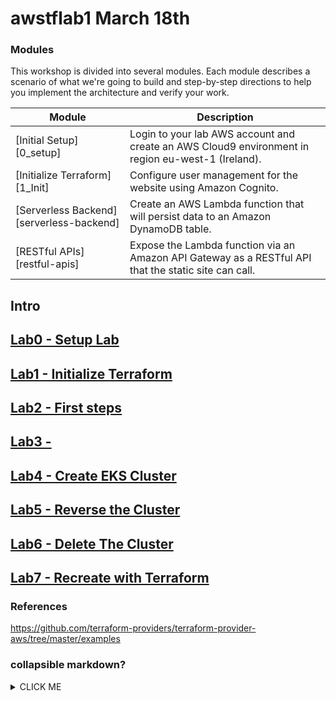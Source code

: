 # awstflab1 March 18th


### Modules

This workshop is divided into several modules. Each module describes a scenario of
what we're going to build and step-by-step directions to help you implement the
architecture and verify your work.

| Module | Description |
| ---------------- | -------------------------------------------------------- |
| [Initial Setup][0_setup] | Login to your lab AWS account and create an AWS Cloud9 environment in region eu-west-1 (Ireland). |
| [Initialize Terraform][1_Init] | Configure user management for the website using Amazon Cognito. |
| [Serverless Backend][serverless-backend] | Create an AWS Lambda function that will persist data to an Amazon DynamoDB table. |
| [RESTful APIs][restful-apis] | Expose the Lambda function via an Amazon API Gateway as a RESTful API that the static site can call. |



## Intro
## [Lab0 - Setup Lab](0_Setup)
## [Lab1 - Initialize Terraform](1_Init)
## [Lab2 - First steps](2_first_steps)
## [Lab3 -](3_add_resources)

## [Lab4 - Create EKS Cluster](4_create_eks)
## [Lab5 - Reverse the Cluster](5_pull_terraform)
## [Lab6 - Delete The Cluster](6_delete-eks)
## [Lab7 - Recreate with Terraform](7_terraform_eks)

### References

https://github.com/terraform-providers/terraform-provider-aws/tree/master/examples

### collapsible markdown?
<details>
<summary>CLICK ME</summary>
<p>
#### yes, even hidden code blocks!

```python
print("hello world!")
```
</p>
</details>
